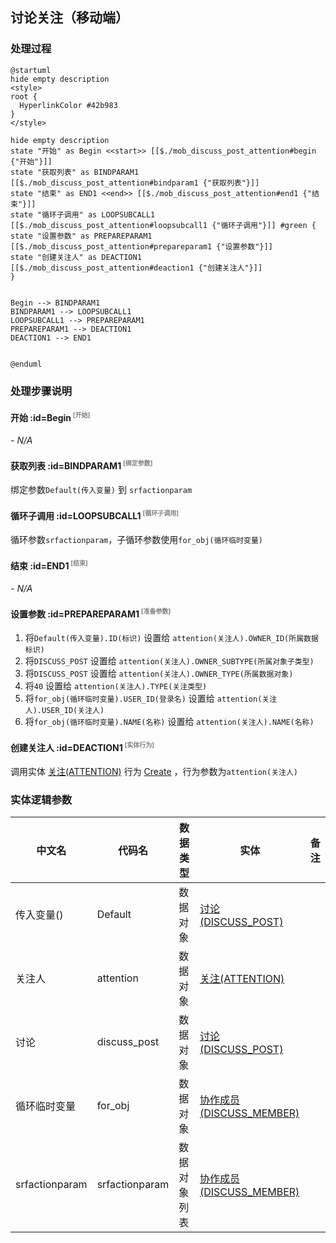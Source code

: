## 讨论关注（移动端） <!-- {docsify-ignore-all} -->

   

### 处理过程

```plantuml
@startuml
hide empty description
<style>
root {
  HyperlinkColor #42b983
}
</style>

hide empty description
state "开始" as Begin <<start>> [[$./mob_discuss_post_attention#begin {"开始"}]]
state "获取列表" as BINDPARAM1  [[$./mob_discuss_post_attention#bindparam1 {"获取列表"}]]
state "结束" as END1 <<end>> [[$./mob_discuss_post_attention#end1 {"结束"}]]
state "循环子调用" as LOOPSUBCALL1  [[$./mob_discuss_post_attention#loopsubcall1 {"循环子调用"}]] #green {
state "设置参数" as PREPAREPARAM1  [[$./mob_discuss_post_attention#prepareparam1 {"设置参数"}]]
state "创建关注人" as DEACTION1  [[$./mob_discuss_post_attention#deaction1 {"创建关注人"}]]
}


Begin --> BINDPARAM1
BINDPARAM1 --> LOOPSUBCALL1
LOOPSUBCALL1 --> PREPAREPARAM1
PREPAREPARAM1 --> DEACTION1
DEACTION1 --> END1


@enduml
```


### 处理步骤说明

#### 开始 :id=Begin<sup class="footnote-symbol"> <font color=gray size=1>[开始]</font></sup>



*- N/A*
#### 获取列表 :id=BINDPARAM1<sup class="footnote-symbol"> <font color=gray size=1>[绑定参数]</font></sup>



绑定参数`Default(传入变量)` 到 `srfactionparam`
#### 循环子调用 :id=LOOPSUBCALL1<sup class="footnote-symbol"> <font color=gray size=1>[循环子调用]</font></sup>



循环参数`srfactionparam`，子循环参数使用`for_obj(循环临时变量)`
#### 结束 :id=END1<sup class="footnote-symbol"> <font color=gray size=1>[结束]</font></sup>



*- N/A*

#### 设置参数 :id=PREPAREPARAM1<sup class="footnote-symbol"> <font color=gray size=1>[准备参数]</font></sup>



1. 将`Default(传入变量).ID(标识)` 设置给  `attention(关注人).OWNER_ID(所属数据标识)`
2. 将`DISCUSS_POST` 设置给  `attention(关注人).OWNER_SUBTYPE(所属对象子类型)`
3. 将`DISCUSS_POST` 设置给  `attention(关注人).OWNER_TYPE(所属数据对象)`
4. 将`40` 设置给  `attention(关注人).TYPE(关注类型)`
5. 将`for_obj(循环临时变量).USER_ID(登录名)` 设置给  `attention(关注人).USER_ID(关注人)`
6. 将`for_obj(循环临时变量).NAME(名称)` 设置给  `attention(关注人).NAME(名称)`

#### 创建关注人 :id=DEACTION1<sup class="footnote-symbol"> <font color=gray size=1>[实体行为]</font></sup>



调用实体 [关注(ATTENTION)](module/Base/attention.md) 行为 [Create](module/Base/attention#行为) ，行为参数为`attention(关注人)`



### 实体逻辑参数

|    中文名   |    代码名    |  数据类型    |  实体   |备注 |
| --------| --------| -------- | -------- | --------   |
|传入变量(<i class="fa fa-check"/></i>)|Default|数据对象|[讨论(DISCUSS_POST)](module/Team/discuss_post.md)||
|关注人|attention|数据对象|[关注(ATTENTION)](module/Base/attention.md)||
|讨论|discuss_post|数据对象|[讨论(DISCUSS_POST)](module/Team/discuss_post.md)||
|循环临时变量|for_obj|数据对象|[协作成员(DISCUSS_MEMBER)](module/Team/discuss_member.md)||
|srfactionparam|srfactionparam|数据对象列表|[协作成员(DISCUSS_MEMBER)](module/Team/discuss_member.md)||
